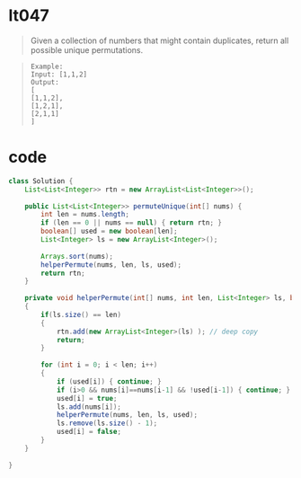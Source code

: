 # lt047
>  Given a collection of numbers that might contain duplicates, return all possible unique permutations.


>     Example:
>     Input: [1,1,2]
>     Output:
>     [
>     [1,1,2],
>     [1,2,1],
>     [2,1,1]
>     ]

# code
```Java
class Solution {
    List<List<Integer>> rtn = new ArrayList<List<Integer>>();
    
    public List<List<Integer>> permuteUnique(int[] nums) {
        int len = nums.length;
        if (len == 0 || nums == null) { return rtn; }
        boolean[] used = new boolean[len];
        List<Integer> ls = new ArrayList<Integer>();
        
        Arrays.sort(nums);
        helperPermute(nums, len, ls, used);
        return rtn;
    }
    
    private void helperPermute(int[] nums, int len, List<Integer> ls, boolean[] used) 
    {
        if(ls.size() == len) 
        {
            rtn.add(new ArrayList<Integer>(ls) ); // deep copy
            return;
        } 
        
        for (int i = 0; i < len; i++) 
        {
            if (used[i]) { continue; }
            if (i>0 && nums[i]==nums[i-1] && !used[i-1]) { continue; }
            used[i] = true;
            ls.add(nums[i]);
            helperPermute(nums, len, ls, used);
            ls.remove(ls.size() - 1);
            used[i] = false;
        }
    }
    
}
```